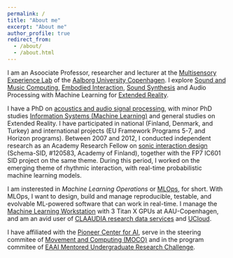 ```yaml
---
permalink: /
title: "About me"
excerpt: "About me"
author_profile: true
redirect_from: 
  - /about/
  - /about.html
---
```


I am an Asoociate Professor, researcher and lecturer at the [Multisensory Experience Lab](https://melcph.create.aau.dk/) of the [Aalborg University Copenhagen](https://www.en.cph.aau.dk/). I explore [Sound and Music Computing](https://scholar.google.com/citations?view_op=search_authors&hl=en&mauthors=label:sound_and_music_computing&after_author=100AAIXz__8J&astart=20), [Embodied Interaction](https://scholar.google.com/citations?view_op=search_authors&hl=en&mauthors=label:embodied_interaction&after_author=hMMWAH72__8J&astart=10), [Sound Synthesis](https://scholar.google.com/citations?view_op=search_authors&hl=en&mauthors=label:sound_synthesis) and Audio Processing with Machine Learning for [Extended Reality](https://scholar.google.com/citations?view_op=search_authors&hl=en&mauthors=label:extended_reality&after_author=SUYOAHv1__8J&astart=10). 

I have a PhD on [acoustics and audio signal processing](http://legacy.spa.aalto.fi/), with minor PhD studies [Information Systems (Machine Learning)](http://www.cis.hut.fi/) and general studies on Extended Reality. I have participated in national (Finland, Denmark, and Turkey) and international projects (EU Framework Programs 5-7, and Horizon programs). Between 2007 and 2012, I conducted independent research as an Academy Research Fellow on [sonic interaction design](https://scholar.google.com/citations?view_op=search_authors&hl=en&mauthors=label:sonic_interaction_design) (Schema-SID, #120583, Academy of Finland), together with the FP7 IC601 SID project on the same theme. During this period, I worked on the emerging theme of rhythmic interaction, with real-time probabilistic machine learning models.

I am insterested in *Machine Learning Operations* or [MLOps](https://ml-ops.org), for short. With MLOps, I want to design, build and manage reproducible, testable, and evolvable ML-powered software that can work in real-time. I manage the  [Machine Learning Workstation](https://aalborg-university.gitbook.io/machine-learning-workstation) with 3 Titan X GPUs at AAU-Copenhagen, and am an avid user of [CLAAUDIA research data services](https://www.claaudia.aau.dk/) and [UCloud](https://cloud.sdu.dk/app/dashboard).

I have affiliated with the [Pioneer Center for AI](https://www.aicentre.dk/people/cumhur-erkut), serve in the steering commitee of [Movement and Computing (MOCO)](https://www.movementcomputing.org/about/) and in the program commitee of [EAAI Mentored Undergraduate Research Challenge](https://www.yetanotherfreedman.com/resources/challenge_haaisam.html).


